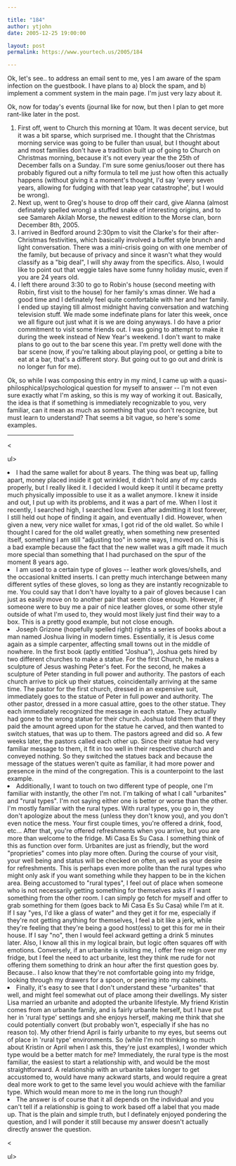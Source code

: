 ```yaml
---

title: "184"
author: ytjohn
date: 2005-12-25 19:00:00

layout: post
permalink: https://www.yourtech.us/2005/184

---
```

Ok, let's see.. to address an email sent to me, yes I am aware of the
spam infection on the guestbook.  I have plans to a) block the spam, and
b) implement a comment system in the main page.  I'm just very lazy
about it.

Ok, now for today's events (journal like for now, but then I plan to
get more rant-like later in the post.

<ol>
<li>First off, went to Church this morning at 10am.  It was  decent
service, but it was a bit sparse, which surprised me.  I thought that
the Christmas morning service was going to be fuller than usual, but I
thought about and most families don't have a tradition built up of
going to Church on Christmas morning, because it's not every year the
the 25th of December falls on a Sunday.  I'm sure some genius/looser
out there has probably figured out a nifty formula to tell me just how
often this actually happens (without giving it a moment's thought, I'd
say 'every seven years, allowing for fudging with that leap year
catastrophe', but I would be wrong).</li>
<li>Next up, went to Greg's house to drop off their card, give Alanna
(almost definately spelled wrong) a stuffed snake of interesting
origins, and to see Samareh Akilah Morse, the newest edition to the
Morse clan, born December 8th, 2005.</li>
<li>I arrived in Bedford around 2:30pm to visit the Clarke's for their
after-Christmas festivities, which basically involved a buffet style
brunch and light conversation.  There was a mini-crisis going on with
one member of the family, but because of privacy and since it wasn't
what they would classify as a "big deal", I will shy away from the
specifics.  Also, I would like to point out that veggie tales have some
funny holiday music, even if you are 24 years old.</li>
<li>I left there around 3:30 to go to Robin's house (second meeting
with Robin, first visit to the house) for her family's xmas dinner.  We
had a good time and I definately feel quite comfortable with her and
her family.  I ended up staying till almost midnight having
conversation and watching television stuff.  We made some indefinate
plans for later this week, once we all figure out just what it is we
are doing anyways.  I do have a prior commitment to visit some friends  out.  I was going to attempt to make it during the week instead of New
Year's weekend.  I don't want to make plans to go out to the bar scene
this year.  I'm pretty well done with the bar scene (now, if you're
talking about playing pool, or getting a bite to eat at a bar, that's a
different story.  But going out to go out and drink is no longer fun
for me).</li>
</ol>

Ok, so while I was composing this entry in my mind, I came up with a
quasi-philosphical/psychological question for myself to answer -- I'm
not even sure exactly what I'm asking, so this is my way of working it
out.  Basically, the idea is that if something is immediately
recognizable to you, very familiar, can it mean as much as something
that you don't recognize, but must learn to understand?  That seems a
bit vague, so here's some examples.

<hr width="30%" />

&lt;

ul>
<li>I had the same wallet for about 8 years.  The thing was beat up,
falling apart, money placed inside it got wrinkled, it didn't hold any
of my cards properly, but I really liked it.  I decided I would keep it
until it became pretty much physically impossible to use it as a wallet
anymore.  I knew it inside and out, I put up with its problems, and it
was a part of me.  When I lost it recently, I searched high, I searched
low.  Even after admitting it lost forever, I still held out hope of
finding it again, and eventually I did.  However, when given a new,
very nice wallet for xmas, I got rid of the old wallet.  So while I
thought I cared for the old wallet greatly, when something new
presented itself, something I am still "adjusting too" in some ways, I
moved on.  This is a bad example because the fact that the new wallet
was a gift made it much more special than something that I had
purchased on the spur of the moment 8 years ago.</li>
<li>I am used to a certain type of gloves -- leather work gloves/shells, and the
occasional knitted inserts.  I can pretty much interchange between many
different sytles of these gloves, so long as they are instantly
recognizable to me.  You could say that I don't have loyalty to a pair
of gloves because I can just as easily move on to another pair that
seem close enough.  However, if someone were to buy me a pair of nice
leather gloves, or some other style outside of what I'm used to, they
would most likely just find their way to a box.  This is a pretty good
example, but not close enough.</li>
<li>Joseph Grizone (hopefully spelled right) rights a series of books
about a man named Joshua living in modern times.  Essentially, it is
Jesus come again as a simple carpenter, affecting small towns out in
the middle of nowhere.  In the first book (aptly entitled "Joshua"),
Joshua gets hired by two different churches to make a statue.  For the
first Church, he makes a sculpture of Jesus washing Peter's feet.  For
the second, he makes a sculpture of Peter standing in full power and
authority.  The pastors of each church arrive to pick up their statues,
coincidentally arriving at the same time.  The pastor for the first
church, dressed in an expensive suit, immediately goes to the statue of
Peter in full power and authority.  The other pastor, dressed in a more
casual attire, goes to the other statue.  They each immediately
recognized the message in each statue.  They actually had gone to the
wrong statue for their church.  Joshua told them that if they paid the
amount agreed upon for the statue he carved, and then wanted to switch
statues, that was up to them.  The pastors agreed and did so.  A few
weeks later, the pastors called each other up.  Since their statue had
very familiar message to them, it fit in too well in their respective
church and conveyed nothing.  So they switched the statues back and
because the message of the statues weren't quite as familiar, it had
more power and presence in the mind of the congregation.  This is a
counterpoint to the last example.</li>
<li>Additionally, I want to touch on two different type of people, one I'm
familiar with instantly, the other I'm not.  I'm talking of what I call
"urbanites" and "rural types".  I'm not saying either one is better or
worse than the other.  I'm mostly familiar with the rural types.  With
rural types, you go in, they don't apologize about the mess (unless
they don't know you), and you don't even notice the mess.  Your first
couple times, you're offered a drink, food, etc...  After that, you're
offered refreshments when you arrive, but you are more than welcome to
the fridge.  Mi Casa Es Su Casa.  I something think of this as function
over form.  Urbanites are just as friendly, but the word "proprieties"
comes into play more often.  During the course of your visit, your well
being and status will be checked on often, as well as your desire for
refreshments.  This is perhaps even more polite than the rural types
who might only ask if you want something while they happen to be in the
kichen area.  Being accustomed to "rural types", I feel out of place
when someone who is not necessarily getting something for themselves
asks if I want something from the other room.  I can simply go fetch
for myself and offer to grab something for them (goes back to Mi Casa
Es Su Casa) while I'm at it.  If I say "yes, I'd like a glass of water"
and they get it for me, especially if they're not getting anything for
themselves, I feel a bit like a jerk, while they're feeling that
they're being a good host(ess) to get this for me in their house.  If I
say "no", then I would feel ackward getting a drink 5 minutes later.
Also, I know all this in my logical brain, but logic often squares off
with emotions.  Conversely, if an urbanite is visiting me, I offer free
reign over my fridge, but I feel the need to act urbanite, lest they
think me rude for not offering them something to drink an hour after
the first question goes by.  Because.. I also know that they're not
comfortable going into my fridge, looking through my drawers for a
spoon, or peering into my cabinets.  </li>
<li>Finally, it's easy to see that I don't understand these "urbanites"
that well, and might feel somewhat out of place among their dwellings.
My sister Lisa married an urbanite and adopted the urbanite lifestyle.
My friend Kristin comes from an urbanite family, and is fairly urbanite
herself, but I have put her in 'rural type' settings and she enjoys
herself, making me think that she could potentially convert (but
probably won't, especially if she has no reason to).  My other friend
April is fairly urbanite to my eyes, but seems out of place in 'rural
type' environments.  So (while I'm not thinking so much about Kristin
or April when I ask this, they're just examples), I wonder which type
would be a better match for me?  Immediately, the rural type is the
most familiar, the easiest to start a relationship with, and would be
the most straightforward.  A relationship with an urbanite takes longer
to get accustomed to, would have many ackward starts, and would require
a great deal more work to get to the same level you would achieve with
the familiar type.  Which would mean more to me in the long run
though?</li>
<li>The answer is of course that it all depends on the individual and
you can't tell if a relationship is going to work based off a label
that you made up.  That is the plain and simple truth, but I definately
enjoyed pondering the question, and I will ponder it still because my
answer doesn't actually directly answer the question.</li>

&lt;

ul>
</p>
